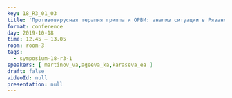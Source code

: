 ```yaml
---
key: 18_R3_01_03
title: 'Противовирусная терапия гриппа и ОРВИ: анализ ситуации в Рязанской области за 2009-2019 гг'
format: conference
day: 2019-10-18
time: 12.45 – 13.05
room: room-3
tags:
  - symposium-18-r3-1
speakers: [ martinov_va,ageeva_ka,karaseva_ea ]
draft: false
videoId: null
presentation: null
---
```

